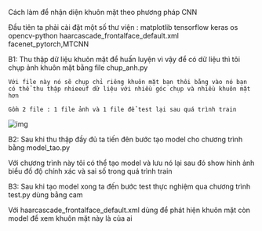 Cách làm để nhận diện khuôn mặt theo phương pháp CNN

Đầu tiên ta phải cài đặt một số thư viện : 
    matplotlib
    tensorflow
    keras
    os
    opencv-python
    haarcascade_frontalface_default.xml
    facenet_pytorch,MTCNN

    
B1:
Thu thập dữ liệu khuôn mặt để huấn luyện vì vậy để có dữ liệu thì tôi chụp ảnh khuôn mặt bằng file chup_anh.py 

    Với file này nó sẽ chụp chỉ riêng khuôn mặt bạn thôi bằng vào nó bạn có thể thu thập nhieeuf dữ liệu với nhiều góc chụp và nhiều khuôn mặt hơn 
    
    Gồm 2 file : 1 file ảnh và 1 file để test lại sau quá trình train 

    
![img](https://github.com/mmm44455/FACE_PROJECT/assets/132626865/a6c40366-7368-4b9d-a6dd-957583316d75)

B2:
Sau khi thu thập đầy đủ ta tiến đên bước tạo model cho chương trình bằng model_tao.py 

Với chương trình này tôi có thể tạo model và lưu nó lại sau đó show hình ảnh biểu đồ độ chính xác và sai số trong quá trình train
 
B3:
Sau khi tạo model xong ta đến bước test thực nghiệm qua chương trình test.py dùng bằng cam

Với haarcascade_frontalface_default.xml dùng để phát hiện khuôn mặt còn model để xem khuôn mặt này là của ai 
